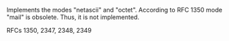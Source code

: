 Implements the modes "netascii" and "octet". According to RFC 1350 mode "mail" is obsolete. Thus, it is not implemented.


RFCs 1350, 2347, 2348, 2349